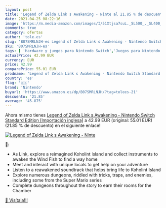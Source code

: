 ```yaml
---
layout: post
title: 'Legend of Zelda Link s Awakening - Ninte al 21.85 % de descuento'
date: 2021-04-25 08:22:16
image: 'https://m.media-amazon.com/images/I/51Xtjsa7suL._SL500_._SL400_.jpg'
comments: true
category: ofertas
author: 'tole.es'
slug: 'B07SMRLNJH-es Legend of Zelda Link s Awakening - Nintendo Switch...'
sku: 'B07SMRLNJH-es'
tags: [ 'Hardware y juegos para Nintendo Switch','Juegos para Nintendo Switch','Videojuegos','nintendo', ]
actualPrice: 42.99 EUR
currency: EUR
price: 42.99
comparePrice: 55.01 EUR
prodname: 'Legend of Zelda Link s Awakening - Nintendo Switch Standard Edition [Importación inglesa]'
country: 'es'
flag: '🇪🇸'
brand: 'Nintendo'
buyurl: 'https://www.amazon.es/dp/B07SMRLNJH/?tag=tolees-21'
descuento: '21.85'
average: '45.875'
---
```


Ahora mismo tienes [Legend of Zelda Link s Awakening - Nintendo Switch Standard Edition [Importación inglesa]](https://www.amazon.es/dp/B07SMRLNJH/?tag=tolees-21) a 42.99 EUR (original: 55.01 EUR) (21.85 %  de descuento) en el siguiente enlace!

[![Legend of Zelda Link s Awakening - Ninte](https://m.media-amazon.com/images/I/51Xtjsa7suL._SL500_._SL400_.jpg)](https://www.amazon.es/dp/B07SMRLNJH/?tag=tolees-21)

🔎:

- As Link, explore a reimagined Koholint Island and collect instruments to awaken the Wind Fish to find a way home
- Meet and interact with unique locals to get help on your adventure
- Listen to a reawakened soundtrack that helps bring life to Koholint Island
- Explore numerous dungeons, riddled with tricks, traps, and enemies, including some from the Super Mario series
- Complete dungeons throughout the story to earn their rooms for the Chamber

[🛒 Visítala!!!](https://www.amazon.es/dp/B07SMRLNJH/?tag=tolees-21)
